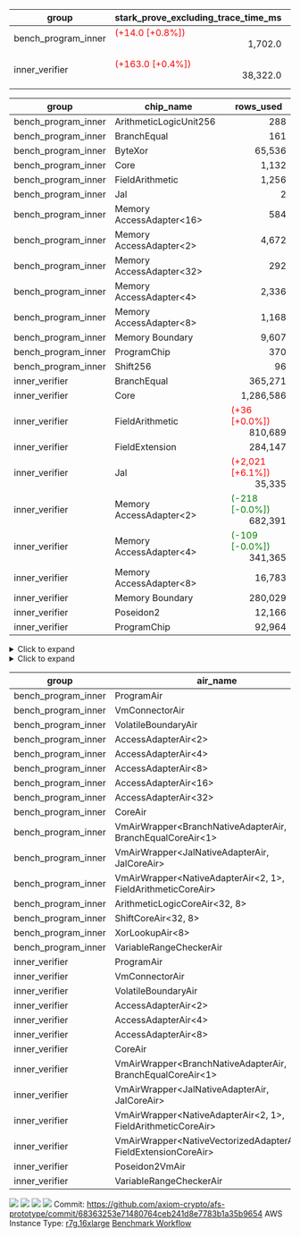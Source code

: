 | group | stark_prove_excluding_trace_time_ms | total_cells | total_cells_used | total_proof_time_ms | trace_gen_time_ms | verify_program_compile_ms |
| --- | --- | --- | --- | --- | --- | --- |
| bench_program_inner | <span style="color: red">(+14.0 [+0.8%])</span> <div style='text-align: right'>1,702.0</div>  | <div style='text-align: right'>4,001,116</div>  | <div style='text-align: right'>475,256</div>  | <span style="color: red">(+17.0 [+1.0%])</span> <div style='text-align: right'>1,736.0</div>  | <span style="color: red">(+3.0 [+9.7%])</span> <div style='text-align: right'>34.0</div>  |  |
| inner_verifier | <span style="color: red">(+163.0 [+0.4%])</span> <div style='text-align: right'>38,322.0</div>  | <div style='text-align: right'>317,849,624</div>  | <span style="color: red">(+17,475 [+0.0%])</span> <div style='text-align: right'>135,598,427</div>  | <span style="color: red">(+174.0 [+0.4%])</span> <div style='text-align: right'>44,060.0</div>  | <span style="color: red">(+11.0 [+0.2%])</span> <div style='text-align: right'>5,738.0</div>  | <span style="color: green">(-11.0 [-2.6%])</span> <div style='text-align: right'>416.0</div>  |

| group | chip_name | rows_used |
| --- | --- | --- |
| bench_program_inner | ArithmeticLogicUnit256 | <div style='text-align: right'>288</div>  |
| bench_program_inner | BranchEqual | <div style='text-align: right'>161</div>  |
| bench_program_inner | ByteXor | <div style='text-align: right'>65,536</div>  |
| bench_program_inner | Core | <div style='text-align: right'>1,132</div>  |
| bench_program_inner | FieldArithmetic | <div style='text-align: right'>1,256</div>  |
| bench_program_inner | Jal | <div style='text-align: right'>2</div>  |
| bench_program_inner | Memory AccessAdapter<16> | <div style='text-align: right'>584</div>  |
| bench_program_inner | Memory AccessAdapter<2> | <div style='text-align: right'>4,672</div>  |
| bench_program_inner | Memory AccessAdapter<32> | <div style='text-align: right'>292</div>  |
| bench_program_inner | Memory AccessAdapter<4> | <div style='text-align: right'>2,336</div>  |
| bench_program_inner | Memory AccessAdapter<8> | <div style='text-align: right'>1,168</div>  |
| bench_program_inner | Memory Boundary | <div style='text-align: right'>9,607</div>  |
| bench_program_inner | ProgramChip | <div style='text-align: right'>370</div>  |
| bench_program_inner | Shift256 | <div style='text-align: right'>96</div>  |
| inner_verifier | BranchEqual | <div style='text-align: right'>365,271</div>  |
| inner_verifier | Core | <div style='text-align: right'>1,286,586</div>  |
| inner_verifier | FieldArithmetic | <span style="color: red">(+36 [+0.0%])</span> <div style='text-align: right'>810,689</div>  |
| inner_verifier | FieldExtension | <div style='text-align: right'>284,147</div>  |
| inner_verifier | Jal | <span style="color: red">(+2,021 [+6.1%])</span> <div style='text-align: right'>35,335</div>  |
| inner_verifier | Memory AccessAdapter<2> | <span style="color: green">(-218 [-0.0%])</span> <div style='text-align: right'>682,391</div>  |
| inner_verifier | Memory AccessAdapter<4> | <span style="color: green">(-109 [-0.0%])</span> <div style='text-align: right'>341,365</div>  |
| inner_verifier | Memory AccessAdapter<8> | <div style='text-align: right'>16,783</div>  |
| inner_verifier | Memory Boundary | <div style='text-align: right'>280,029</div>  |
| inner_verifier | Poseidon2 | <div style='text-align: right'>12,166</div>  |
| inner_verifier | ProgramChip | <div style='text-align: right'>92,964</div>  |

<details>
<summary>Click to expand</summary>

| group | dsl_ir | opcode | frequency |
| --- | --- | --- | --- |
| bench_program_inner |  | JAL | <div style='text-align: right'>1</div>  |
| bench_program_inner |  | STOREW | <div style='text-align: right'>2</div>  |
| bench_program_inner | Add256 | ADD<32,8> | <div style='text-align: right'>64</div>  |
| bench_program_inner | AddVI | ADD | <div style='text-align: right'>448</div>  |
| bench_program_inner | Alloc | ADD | <div style='text-align: right'>388</div>  |
| bench_program_inner | Alloc | LOADW | <div style='text-align: right'>388</div>  |
| bench_program_inner | Alloc | MUL | <div style='text-align: right'>388</div>  |
| bench_program_inner | And256 | AND<32,8> | <div style='text-align: right'>32</div>  |
| bench_program_inner | EqualTo256 | EQ<32,8> | <div style='text-align: right'>32</div>  |
| bench_program_inner | For | ADD | <div style='text-align: right'>32</div>  |
| bench_program_inner | For | BNE | <div style='text-align: right'>33</div>  |
| bench_program_inner | For | JAL | <div style='text-align: right'>1</div>  |
| bench_program_inner | For | STOREW | <div style='text-align: right'>1</div>  |
| bench_program_inner | IfEqI | BNE | <div style='text-align: right'>128</div>  |
| bench_program_inner | ImmV | STOREW | <div style='text-align: right'>517</div>  |
| bench_program_inner | LessThanI256 | SLT<32,8> | <div style='text-align: right'>32</div>  |
| bench_program_inner | LessThanU256 | LT<32,8> | <div style='text-align: right'>32</div>  |
| bench_program_inner | LoadV | LOADW | <div style='text-align: right'>96</div>  |
| bench_program_inner | Or256 | OR<32,8> | <div style='text-align: right'>32</div>  |
| bench_program_inner | ShiftLeft256 | SLL<32,8> | <div style='text-align: right'>32</div>  |
| bench_program_inner | ShiftRightArith256 | SRA<32,8> | <div style='text-align: right'>32</div>  |
| bench_program_inner | ShiftRightLogic256 | SRL<32,8> | <div style='text-align: right'>32</div>  |
| bench_program_inner | StoreV | STOREW | <div style='text-align: right'>128</div>  |
| bench_program_inner | Sub256 | SUB<32,8> | <div style='text-align: right'>32</div>  |
| bench_program_inner | Xor256 | XOR<32,8> | <div style='text-align: right'>32</div>  |
| inner_verifier |  | JAL | <div style='text-align: right'>1</div>  |
| inner_verifier |  | STOREW | <div style='text-align: right'>2</div>  |
| inner_verifier | AddE | FE4ADD | <div style='text-align: right'>73,090</div>  |
| inner_verifier | AddEFFI | LOADW | <div style='text-align: right'>136</div>  |
| inner_verifier | AddEFFI | STOREW | <div style='text-align: right'>408</div>  |
| inner_verifier | AddEFI | ADD | <div style='text-align: right'>212</div>  |
| inner_verifier | AddEI | ADD | <div style='text-align: right'>26,960</div>  |
| inner_verifier | AddFI | ADD | <span style="color: red">(+36 [+0.2%])</span> <div style='text-align: right'>21,542</div>  |
| inner_verifier | AddV | ADD | <div style='text-align: right'>6,589</div>  |
| inner_verifier | AddVI | ADD | <div style='text-align: right'>152,986</div>  |
| inner_verifier | Alloc | ADD | <div style='text-align: right'>25,330</div>  |
| inner_verifier | Alloc | LOADW | <div style='text-align: right'>25,330</div>  |
| inner_verifier | Alloc | MUL | <div style='text-align: right'>15,360</div>  |
| inner_verifier | AssertEqE | BNE | <div style='text-align: right'>148</div>  |
| inner_verifier | AssertEqEI | BNE | <div style='text-align: right'>4</div>  |
| inner_verifier | AssertEqF | BNE | <div style='text-align: right'>4,054</div>  |
| inner_verifier | AssertEqV | BNE | <div style='text-align: right'>1,226</div>  |
| inner_verifier | AssertEqVI | BNE | <div style='text-align: right'>193</div>  |
| inner_verifier | CycleTrackerEnd | CT_END | <div style='text-align: right'>40,201</div>  |
| inner_verifier | CycleTrackerStart | CT_START | <div style='text-align: right'>40,201</div>  |
| inner_verifier | DivE | BBE4DIV | <div style='text-align: right'>63,221</div>  |
| inner_verifier | DivEIN | BBE4DIV | <div style='text-align: right'>42</div>  |
| inner_verifier | DivEIN | STOREW | <div style='text-align: right'>168</div>  |
| inner_verifier | DivFIN | DIV | <div style='text-align: right'>100</div>  |
| inner_verifier | For | ADD | <div style='text-align: right'>255,775</div>  |
| inner_verifier | For | BNE | <div style='text-align: right'>276,838</div>  |
| inner_verifier | For | JAL | <div style='text-align: right'>21,063</div>  |
| inner_verifier | For | LOADW | <div style='text-align: right'>1,155</div>  |
| inner_verifier | For | STOREW | <div style='text-align: right'>19,908</div>  |
| inner_verifier | HintBitsF | HINT_BITS | <div style='text-align: right'>22</div>  |
| inner_verifier | HintInputVec | HINT_INPUT | <div style='text-align: right'>9,970</div>  |
| inner_verifier | IfEq | BNE | <div style='text-align: right'>9,707</div>  |
| inner_verifier | IfEqI | BNE | <div style='text-align: right'>64,930</div>  |
| inner_verifier | IfEqI | JAL | <span style="color: red">(+2,021 [+16.5%])</span> <div style='text-align: right'>14,250</div>  |
| inner_verifier | IfNe | BEQ | <div style='text-align: right'>6,956</div>  |
| inner_verifier | IfNe | JAL | <div style='text-align: right'>21</div>  |
| inner_verifier | IfNeI | BEQ | <div style='text-align: right'>1,215</div>  |
| inner_verifier | ImmE | STOREW | <div style='text-align: right'>7,328</div>  |
| inner_verifier | ImmF | STOREW | <div style='text-align: right'>18,229</div>  |
| inner_verifier | ImmV | STOREW | <div style='text-align: right'>14,526</div>  |
| inner_verifier | LoadE | LOADW | <div style='text-align: right'>16,392</div>  |
| inner_verifier | LoadE | LOADW2 | <div style='text-align: right'>277,936</div>  |
| inner_verifier | LoadF | LOADW | <div style='text-align: right'>11,473</div>  |
| inner_verifier | LoadF | LOADW2 | <div style='text-align: right'>103,299</div>  |
| inner_verifier | LoadV | LOADW | <div style='text-align: right'>12,154</div>  |
| inner_verifier | LoadV | LOADW2 | <div style='text-align: right'>85,328</div>  |
| inner_verifier | MulE | BBE4MUL | <div style='text-align: right'>142,003</div>  |
| inner_verifier | MulEF | MUL | <div style='text-align: right'>1,764</div>  |
| inner_verifier | MulEFI | MUL | <div style='text-align: right'>528</div>  |
| inner_verifier | MulEI | BBE4MUL | <div style='text-align: right'>1,790</div>  |
| inner_verifier | MulEI | STOREW | <div style='text-align: right'>7,160</div>  |
| inner_verifier | MulF | MUL | <div style='text-align: right'>40,021</div>  |
| inner_verifier | MulFI | MUL | <div style='text-align: right'>16</div>  |
| inner_verifier | MulV | MUL | <div style='text-align: right'>682</div>  |
| inner_verifier | MulVI | MUL | <div style='text-align: right'>8,686</div>  |
| inner_verifier | NegE | MUL | <div style='text-align: right'>156</div>  |
| inner_verifier | Poseidon2CompressBabyBear | COMP_POS2 | <div style='text-align: right'>7,476</div>  |
| inner_verifier | Poseidon2PermuteBabyBear | PERM_POS2 | <div style='text-align: right'>4,690</div>  |
| inner_verifier | StoreE | STOREW | <div style='text-align: right'>11,292</div>  |
| inner_verifier | StoreE | STOREW2 | <div style='text-align: right'>13,844</div>  |
| inner_verifier | StoreF | STOREW | <div style='text-align: right'>15,404</div>  |
| inner_verifier | StoreF | STOREW2 | <div style='text-align: right'>36,302</div>  |
| inner_verifier | StoreHintWord | ADD | <div style='text-align: right'>102,299</div>  |
| inner_verifier | StoreHintWord | SHINTW | <div style='text-align: right'>112,951</div>  |
| inner_verifier | StoreV | STOREW | <div style='text-align: right'>1,454</div>  |
| inner_verifier | StoreV | STOREW2 | <div style='text-align: right'>26,919</div>  |
| inner_verifier | SubE | FE4SUB | <div style='text-align: right'>4,001</div>  |
| inner_verifier | SubEF | LOADW | <div style='text-align: right'>377,094</div>  |
| inner_verifier | SubEF | SUB | <div style='text-align: right'>125,698</div>  |
| inner_verifier | SubEFI | ADD | <div style='text-align: right'>568</div>  |
| inner_verifier | SubEI | ADD | <div style='text-align: right'>336</div>  |
| inner_verifier | SubV | SUB | <div style='text-align: right'>23,452</div>  |
| inner_verifier | SubVI | SUB | <div style='text-align: right'>1,272</div>  |
| inner_verifier | SubVIN | SUB | <div style='text-align: right'>357</div>  |

</details>

<details>
<summary>Click to expand</summary>

| group | air_name | dsl_ir | opcode | cells_used |
| --- | --- | --- | --- | --- |
| bench_program_inner | <JalNativeAdapterAir,JalCoreAir> |  | JAL | <div style='text-align: right'>10</div>  |
| bench_program_inner | Boundary |  | JAL | <div style='text-align: right'>11</div>  |
| bench_program_inner | Boundary |  | STOREW | <div style='text-align: right'>22</div>  |
| bench_program_inner | CoreAir |  | STOREW | <div style='text-align: right'>110</div>  |
| bench_program_inner | AccessAdapter<16> | Add256 | ADD<32,8> | <div style='text-align: right'>3,300</div>  |
| bench_program_inner | AccessAdapter<2> | Add256 | ADD<32,8> | <div style='text-align: right'>11,616</div>  |
| bench_program_inner | AccessAdapter<32> | Add256 | ADD<32,8> | <div style='text-align: right'>2,706</div>  |
| bench_program_inner | AccessAdapter<4> | Add256 | ADD<32,8> | <div style='text-align: right'>6,864</div>  |
| bench_program_inner | AccessAdapter<8> | Add256 | ADD<32,8> | <div style='text-align: right'>4,488</div>  |
| bench_program_inner | ArithmeticLogicCoreAir<32, 8> | Add256 | ADD<32,8> | <div style='text-align: right'>11,008</div>  |
| bench_program_inner | Boundary | Add256 | ADD<32,8> | <div style='text-align: right'>22,528</div>  |
| bench_program_inner | <NativeAdapterAir<2, 1>,FieldArithmeticCoreAir> | AddVI | ADD | <div style='text-align: right'>13,440</div>  |
| bench_program_inner | Boundary | AddVI | ADD | <div style='text-align: right'>22</div>  |
| bench_program_inner | <NativeAdapterAir<2, 1>,FieldArithmeticCoreAir> | Alloc | ADD | <div style='text-align: right'>11,640</div>  |
| bench_program_inner | Boundary | Alloc | LOADW | <div style='text-align: right'>165</div>  |
| bench_program_inner | CoreAir | Alloc | LOADW | <div style='text-align: right'>21,340</div>  |
| bench_program_inner | <NativeAdapterAir<2, 1>,FieldArithmeticCoreAir> | Alloc | MUL | <div style='text-align: right'>11,640</div>  |
| bench_program_inner | AccessAdapter<16> | And256 | AND<32,8> | <div style='text-align: right'>1,600</div>  |
| bench_program_inner | AccessAdapter<2> | And256 | AND<32,8> | <div style='text-align: right'>5,632</div>  |
| bench_program_inner | AccessAdapter<32> | And256 | AND<32,8> | <div style='text-align: right'>1,312</div>  |
| bench_program_inner | AccessAdapter<4> | And256 | AND<32,8> | <div style='text-align: right'>3,328</div>  |
| bench_program_inner | AccessAdapter<8> | And256 | AND<32,8> | <div style='text-align: right'>2,176</div>  |
| bench_program_inner | ArithmeticLogicCoreAir<32, 8> | And256 | AND<32,8> | <div style='text-align: right'>5,504</div>  |
| bench_program_inner | Boundary | And256 | AND<32,8> | <div style='text-align: right'>11,264</div>  |
| bench_program_inner | ArithmeticLogicCoreAir<32, 8> | EqualTo256 | EQ<32,8> | <div style='text-align: right'>5,504</div>  |
| bench_program_inner | Boundary | EqualTo256 | EQ<32,8> | <div style='text-align: right'>352</div>  |
| bench_program_inner | <NativeAdapterAir<2, 1>,FieldArithmeticCoreAir> | For | ADD | <div style='text-align: right'>960</div>  |
| bench_program_inner | <BranchNativeAdapterAir,BranchEqualCoreAir<1>> | For | BNE | <div style='text-align: right'>759</div>  |
| bench_program_inner | <JalNativeAdapterAir,JalCoreAir> | For | JAL | <div style='text-align: right'>10</div>  |
| bench_program_inner | Boundary | For | STOREW | <div style='text-align: right'>11</div>  |
| bench_program_inner | CoreAir | For | STOREW | <div style='text-align: right'>55</div>  |
| bench_program_inner | <BranchNativeAdapterAir,BranchEqualCoreAir<1>> | IfEqI | BNE | <div style='text-align: right'>2,944</div>  |
| bench_program_inner | Boundary | ImmV | STOREW | <div style='text-align: right'>1,573</div>  |
| bench_program_inner | CoreAir | ImmV | STOREW | <div style='text-align: right'>28,435</div>  |
| bench_program_inner | ArithmeticLogicCoreAir<32, 8> | LessThanI256 | SLT<32,8> | <div style='text-align: right'>5,504</div>  |
| bench_program_inner | Boundary | LessThanI256 | SLT<32,8> | <div style='text-align: right'>352</div>  |
| bench_program_inner | ArithmeticLogicCoreAir<32, 8> | LessThanU256 | LT<32,8> | <div style='text-align: right'>5,504</div>  |
| bench_program_inner | Boundary | LessThanU256 | LT<32,8> | <div style='text-align: right'>352</div>  |
| bench_program_inner | Boundary | LoadV | LOADW | <div style='text-align: right'>33</div>  |
| bench_program_inner | CoreAir | LoadV | LOADW | <div style='text-align: right'>5,280</div>  |
| bench_program_inner | AccessAdapter<16> | Or256 | OR<32,8> | <div style='text-align: right'>1,600</div>  |
| bench_program_inner | AccessAdapter<2> | Or256 | OR<32,8> | <div style='text-align: right'>5,632</div>  |
| bench_program_inner | AccessAdapter<32> | Or256 | OR<32,8> | <div style='text-align: right'>1,312</div>  |
| bench_program_inner | AccessAdapter<4> | Or256 | OR<32,8> | <div style='text-align: right'>3,328</div>  |
| bench_program_inner | AccessAdapter<8> | Or256 | OR<32,8> | <div style='text-align: right'>2,176</div>  |
| bench_program_inner | ArithmeticLogicCoreAir<32, 8> | Or256 | OR<32,8> | <div style='text-align: right'>5,504</div>  |
| bench_program_inner | Boundary | Or256 | OR<32,8> | <div style='text-align: right'>11,264</div>  |
| bench_program_inner | AccessAdapter<16> | ShiftLeft256 | SLL<32,8> | <div style='text-align: right'>1,600</div>  |
| bench_program_inner | AccessAdapter<2> | ShiftLeft256 | SLL<32,8> | <div style='text-align: right'>5,632</div>  |
| bench_program_inner | AccessAdapter<32> | ShiftLeft256 | SLL<32,8> | <div style='text-align: right'>1,312</div>  |
| bench_program_inner | AccessAdapter<4> | ShiftLeft256 | SLL<32,8> | <div style='text-align: right'>3,328</div>  |
| bench_program_inner | AccessAdapter<8> | ShiftLeft256 | SLL<32,8> | <div style='text-align: right'>2,176</div>  |
| bench_program_inner | Boundary | ShiftLeft256 | SLL<32,8> | <div style='text-align: right'>11,264</div>  |
| bench_program_inner | ShiftCoreAir<32, 8> | ShiftLeft256 | SLL<32,8> | <div style='text-align: right'>7,552</div>  |
| bench_program_inner | AccessAdapter<16> | ShiftRightArith256 | SRA<32,8> | <div style='text-align: right'>1,600</div>  |
| bench_program_inner | AccessAdapter<2> | ShiftRightArith256 | SRA<32,8> | <div style='text-align: right'>5,632</div>  |
| bench_program_inner | AccessAdapter<32> | ShiftRightArith256 | SRA<32,8> | <div style='text-align: right'>1,312</div>  |
| bench_program_inner | AccessAdapter<4> | ShiftRightArith256 | SRA<32,8> | <div style='text-align: right'>3,328</div>  |
| bench_program_inner | AccessAdapter<8> | ShiftRightArith256 | SRA<32,8> | <div style='text-align: right'>2,176</div>  |
| bench_program_inner | Boundary | ShiftRightArith256 | SRA<32,8> | <div style='text-align: right'>11,264</div>  |
| bench_program_inner | ShiftCoreAir<32, 8> | ShiftRightArith256 | SRA<32,8> | <div style='text-align: right'>7,552</div>  |
| bench_program_inner | AccessAdapter<16> | ShiftRightLogic256 | SRL<32,8> | <div style='text-align: right'>1,650</div>  |
| bench_program_inner | AccessAdapter<2> | ShiftRightLogic256 | SRL<32,8> | <div style='text-align: right'>5,808</div>  |
| bench_program_inner | AccessAdapter<32> | ShiftRightLogic256 | SRL<32,8> | <div style='text-align: right'>1,353</div>  |
| bench_program_inner | AccessAdapter<4> | ShiftRightLogic256 | SRL<32,8> | <div style='text-align: right'>3,432</div>  |
| bench_program_inner | AccessAdapter<8> | ShiftRightLogic256 | SRL<32,8> | <div style='text-align: right'>2,244</div>  |
| bench_program_inner | Boundary | ShiftRightLogic256 | SRL<32,8> | <div style='text-align: right'>11,264</div>  |
| bench_program_inner | ShiftCoreAir<32, 8> | ShiftRightLogic256 | SRL<32,8> | <div style='text-align: right'>7,552</div>  |
| bench_program_inner | Boundary | StoreV | STOREW | <div style='text-align: right'>1,408</div>  |
| bench_program_inner | CoreAir | StoreV | STOREW | <div style='text-align: right'>7,040</div>  |
| bench_program_inner | AccessAdapter<16> | Sub256 | SUB<32,8> | <div style='text-align: right'>1,650</div>  |
| bench_program_inner | AccessAdapter<2> | Sub256 | SUB<32,8> | <div style='text-align: right'>5,808</div>  |
| bench_program_inner | AccessAdapter<32> | Sub256 | SUB<32,8> | <div style='text-align: right'>1,353</div>  |
| bench_program_inner | AccessAdapter<4> | Sub256 | SUB<32,8> | <div style='text-align: right'>3,432</div>  |
| bench_program_inner | AccessAdapter<8> | Sub256 | SUB<32,8> | <div style='text-align: right'>2,244</div>  |
| bench_program_inner | ArithmeticLogicCoreAir<32, 8> | Sub256 | SUB<32,8> | <div style='text-align: right'>5,504</div>  |
| bench_program_inner | Boundary | Sub256 | SUB<32,8> | <div style='text-align: right'>11,264</div>  |
| bench_program_inner | AccessAdapter<16> | Xor256 | XOR<32,8> | <div style='text-align: right'>1,600</div>  |
| bench_program_inner | AccessAdapter<2> | Xor256 | XOR<32,8> | <div style='text-align: right'>5,632</div>  |
| bench_program_inner | AccessAdapter<32> | Xor256 | XOR<32,8> | <div style='text-align: right'>1,312</div>  |
| bench_program_inner | AccessAdapter<4> | Xor256 | XOR<32,8> | <div style='text-align: right'>3,328</div>  |
| bench_program_inner | AccessAdapter<8> | Xor256 | XOR<32,8> | <div style='text-align: right'>2,176</div>  |
| bench_program_inner | ArithmeticLogicCoreAir<32, 8> | Xor256 | XOR<32,8> | <div style='text-align: right'>5,504</div>  |
| bench_program_inner | Boundary | Xor256 | XOR<32,8> | <div style='text-align: right'>11,264</div>  |
| inner_verifier | <JalNativeAdapterAir,JalCoreAir> |  | JAL | <div style='text-align: right'>10</div>  |
| inner_verifier | Boundary |  | JAL | <div style='text-align: right'>11</div>  |
| inner_verifier | Boundary |  | STOREW | <div style='text-align: right'>22</div>  |
| inner_verifier | CoreAir |  | STOREW | <div style='text-align: right'>110</div>  |
| inner_verifier | <NativeVectorizedAdapterAir<4>,FieldExtensionCoreAir> | AddE | FE4ADD | <div style='text-align: right'>2,923,600</div>  |
| inner_verifier | AccessAdapter<2> | AddE | FE4ADD | <span style="color: green">(-1,870 [-0.9%])</span> <div style='text-align: right'>216,370</div>  |
| inner_verifier | AccessAdapter<4> | AddE | FE4ADD | <span style="color: green">(-1,105 [-0.9%])</span> <div style='text-align: right'>127,855</div>  |
| inner_verifier | Boundary | AddE | FE4ADD | <span style="color: green">(-3,652 [-1.5%])</span> <div style='text-align: right'>235,488</div>  |
| inner_verifier | AccessAdapter<2> | AddEFFI | LOADW | <span style="color: green">(-44 [-4.5%])</span> <div style='text-align: right'>924</div>  |
| inner_verifier | AccessAdapter<4> | AddEFFI | LOADW | <span style="color: green">(-52 [-4.5%])</span> <div style='text-align: right'>1,092</div>  |
| inner_verifier | Boundary | AddEFFI | LOADW | <span style="color: red">(+66 [+25.0%])</span> <div style='text-align: right'>330</div>  |
| inner_verifier | CoreAir | AddEFFI | LOADW | <div style='text-align: right'>7,480</div>  |
| inner_verifier | AccessAdapter<2> | AddEFFI | STOREW | <span style="color: green">(-44 [-4.5%])</span> <div style='text-align: right'>924</div>  |
| inner_verifier | Boundary | AddEFFI | STOREW | <span style="color: red">(+198 [+25.0%])</span> <div style='text-align: right'>990</div>  |
| inner_verifier | CoreAir | AddEFFI | STOREW | <div style='text-align: right'>22,440</div>  |
| inner_verifier | <NativeAdapterAir<2, 1>,FieldArithmeticCoreAir> | AddEFI | ADD | <div style='text-align: right'>6,360</div>  |
| inner_verifier | AccessAdapter<2> | AddEFI | ADD | <span style="color: green">(-22 [-2.7%])</span> <div style='text-align: right'>792</div>  |
| inner_verifier | AccessAdapter<4> | AddEFI | ADD | <span style="color: green">(-13 [-2.7%])</span> <div style='text-align: right'>468</div>  |
| inner_verifier | Boundary | AddEFI | ADD | <span style="color: red">(+44 [+3.2%])</span> <div style='text-align: right'>1,408</div>  |
| inner_verifier | <NativeAdapterAir<2, 1>,FieldArithmeticCoreAir> | AddEI | ADD | <div style='text-align: right'>808,800</div>  |
| inner_verifier | AccessAdapter<2> | AddEI | ADD | <span style="color: red">(+132 [+0.1%])</span> <div style='text-align: right'>159,324</div>  |
| inner_verifier | AccessAdapter<4> | AddEI | ADD | <span style="color: red">(+78 [+0.1%])</span> <div style='text-align: right'>94,146</div>  |
| inner_verifier | Boundary | AddEI | ADD | <span style="color: red">(+1,980 [+1.0%])</span> <div style='text-align: right'>204,996</div>  |
| inner_verifier | <NativeAdapterAir<2, 1>,FieldArithmeticCoreAir> | AddFI | ADD | <span style="color: red">(+1,080 [+0.2%])</span> <div style='text-align: right'>646,260</div>  |
| inner_verifier | Boundary | AddFI | ADD | <div style='text-align: right'>253</div>  |
| inner_verifier | <NativeAdapterAir<2, 1>,FieldArithmeticCoreAir> | AddV | ADD | <div style='text-align: right'>197,670</div>  |
| inner_verifier | Boundary | AddV | ADD | <div style='text-align: right'>22</div>  |
| inner_verifier | <NativeAdapterAir<2, 1>,FieldArithmeticCoreAir> | AddVI | ADD | <div style='text-align: right'>4,589,580</div>  |
| inner_verifier | Boundary | AddVI | ADD | <span style="color: red">(+33 [+0.4%])</span> <div style='text-align: right'>8,690</div>  |
| inner_verifier | <NativeAdapterAir<2, 1>,FieldArithmeticCoreAir> | Alloc | ADD | <div style='text-align: right'>759,900</div>  |
| inner_verifier | Boundary | Alloc | LOADW | <span style="color: green">(-11 [-1.1%])</span> <div style='text-align: right'>946</div>  |
| inner_verifier | CoreAir | Alloc | LOADW | <div style='text-align: right'>1,393,150</div>  |
| inner_verifier | <NativeAdapterAir<2, 1>,FieldArithmeticCoreAir> | Alloc | MUL | <div style='text-align: right'>460,800</div>  |
| inner_verifier | AccessAdapter<2> | Alloc | MUL | <div style='text-align: right'>22</div>  |
| inner_verifier | AccessAdapter<4> | Alloc | MUL | <div style='text-align: right'>26</div>  |
| inner_verifier | <BranchNativeAdapterAir,BranchEqualCoreAir<1>> | AssertEqE | BNE | <div style='text-align: right'>3,404</div>  |
| inner_verifier | AccessAdapter<2> | AssertEqE | BNE | <div style='text-align: right'>814</div>  |
| inner_verifier | AccessAdapter<4> | AssertEqE | BNE | <div style='text-align: right'>481</div>  |
| inner_verifier | <BranchNativeAdapterAir,BranchEqualCoreAir<1>> | AssertEqEI | BNE | <div style='text-align: right'>92</div>  |
| inner_verifier | AccessAdapter<2> | AssertEqEI | BNE | <div style='text-align: right'>22</div>  |
| inner_verifier | AccessAdapter<4> | AssertEqEI | BNE | <div style='text-align: right'>13</div>  |
| inner_verifier | <BranchNativeAdapterAir,BranchEqualCoreAir<1>> | AssertEqF | BNE | <div style='text-align: right'>93,242</div>  |
| inner_verifier | <BranchNativeAdapterAir,BranchEqualCoreAir<1>> | AssertEqV | BNE | <div style='text-align: right'>28,198</div>  |
| inner_verifier | <BranchNativeAdapterAir,BranchEqualCoreAir<1>> | AssertEqVI | BNE | <div style='text-align: right'>4,439</div>  |
| inner_verifier | CoreAir | CycleTrackerEnd | CT_END | <div style='text-align: right'>2,211,055</div>  |
| inner_verifier | CoreAir | CycleTrackerStart | CT_START | <div style='text-align: right'>2,211,055</div>  |
| inner_verifier | <NativeVectorizedAdapterAir<4>,FieldExtensionCoreAir> | DivE | BBE4DIV | <div style='text-align: right'>2,528,840</div>  |
| inner_verifier | AccessAdapter<2> | DivE | BBE4DIV | <div style='text-align: right'>2,765,686</div>  |
| inner_verifier | AccessAdapter<4> | DivE | BBE4DIV | <div style='text-align: right'>1,634,269</div>  |
| inner_verifier | <NativeVectorizedAdapterAir<4>,FieldExtensionCoreAir> | DivEIN | BBE4DIV | <div style='text-align: right'>1,680</div>  |
| inner_verifier | AccessAdapter<2> | DivEIN | BBE4DIV | <span style="color: red">(+110 [+6.2%])</span> <div style='text-align: right'>1,870</div>  |
| inner_verifier | AccessAdapter<4> | DivEIN | BBE4DIV | <span style="color: red">(+65 [+6.2%])</span> <div style='text-align: right'>1,105</div>  |
| inner_verifier | Boundary | DivEIN | BBE4DIV | <span style="color: red">(+308 [+87.5%])</span> <div style='text-align: right'>660</div>  |
| inner_verifier | AccessAdapter<2> | DivEIN | STOREW | <div style='text-align: right'>605</div>  |
| inner_verifier | AccessAdapter<4> | DivEIN | STOREW | <div style='text-align: right'>169</div>  |
| inner_verifier | CoreAir | DivEIN | STOREW | <div style='text-align: right'>9,240</div>  |
| inner_verifier | <NativeAdapterAir<2, 1>,FieldArithmeticCoreAir> | DivFIN | DIV | <div style='text-align: right'>3,000</div>  |
| inner_verifier | <NativeAdapterAir<2, 1>,FieldArithmeticCoreAir> | For | ADD | <div style='text-align: right'>7,673,250</div>  |
| inner_verifier | <BranchNativeAdapterAir,BranchEqualCoreAir<1>> | For | BNE | <div style='text-align: right'>6,367,274</div>  |
| inner_verifier | <JalNativeAdapterAir,JalCoreAir> | For | JAL | <div style='text-align: right'>210,630</div>  |
| inner_verifier | AccessAdapter<2> | For | JAL | <div style='text-align: right'>517</div>  |
| inner_verifier | AccessAdapter<4> | For | JAL | <div style='text-align: right'>611</div>  |
| inner_verifier | Boundary | For | LOADW | <div style='text-align: right'>231</div>  |
| inner_verifier | CoreAir | For | LOADW | <div style='text-align: right'>63,525</div>  |
| inner_verifier | Boundary | For | STOREW | <span style="color: green">(-22 [-3.6%])</span> <div style='text-align: right'>583</div>  |
| inner_verifier | CoreAir | For | STOREW | <div style='text-align: right'>1,094,940</div>  |
| inner_verifier | CoreAir | HintBitsF | HINT_BITS | <div style='text-align: right'>1,210</div>  |
| inner_verifier | CoreAir | HintInputVec | HINT_INPUT | <div style='text-align: right'>548,350</div>  |
| inner_verifier | <BranchNativeAdapterAir,BranchEqualCoreAir<1>> | IfEq | BNE | <div style='text-align: right'>223,261</div>  |
| inner_verifier | <BranchNativeAdapterAir,BranchEqualCoreAir<1>> | IfEqI | BNE | <div style='text-align: right'>1,493,390</div>  |
| inner_verifier | <JalNativeAdapterAir,JalCoreAir> | IfEqI | JAL | <span style="color: red">(+20,210 [+16.5%])</span> <div style='text-align: right'>142,500</div>  |
| inner_verifier | <BranchNativeAdapterAir,BranchEqualCoreAir<1>> | IfNe | BEQ | <div style='text-align: right'>159,988</div>  |
| inner_verifier | <JalNativeAdapterAir,JalCoreAir> | IfNe | JAL | <div style='text-align: right'>210</div>  |
| inner_verifier | <BranchNativeAdapterAir,BranchEqualCoreAir<1>> | IfNeI | BEQ | <div style='text-align: right'>27,945</div>  |
| inner_verifier | AccessAdapter<2> | ImmE | STOREW | <span style="color: red">(+22 [+0.6%])</span> <div style='text-align: right'>3,982</div>  |
| inner_verifier | AccessAdapter<4> | ImmE | STOREW | <span style="color: red">(+13 [+0.6%])</span> <div style='text-align: right'>2,353</div>  |
| inner_verifier | Boundary | ImmE | STOREW | <span style="color: red">(+264 [+0.4%])</span> <div style='text-align: right'>67,496</div>  |
| inner_verifier | CoreAir | ImmE | STOREW | <div style='text-align: right'>403,040</div>  |
| inner_verifier | Boundary | ImmF | STOREW | <div style='text-align: right'>1,353</div>  |
| inner_verifier | CoreAir | ImmF | STOREW | <div style='text-align: right'>1,002,595</div>  |
| inner_verifier | Boundary | ImmV | STOREW | <span style="color: green">(-22 [-0.3%])</span> <div style='text-align: right'>8,701</div>  |
| inner_verifier | CoreAir | ImmV | STOREW | <div style='text-align: right'>798,930</div>  |
| inner_verifier | AccessAdapter<2> | LoadE | LOADW | <span style="color: green">(-506 [-0.8%])</span> <div style='text-align: right'>65,824</div>  |
| inner_verifier | AccessAdapter<4> | LoadE | LOADW | <span style="color: green">(-299 [-0.8%])</span> <div style='text-align: right'>38,896</div>  |
| inner_verifier | Boundary | LoadE | LOADW | <span style="color: red">(+1,056 [+34.8%])</span> <div style='text-align: right'>4,092</div>  |
| inner_verifier | CoreAir | LoadE | LOADW | <div style='text-align: right'>901,560</div>  |
| inner_verifier | AccessAdapter<2> | LoadE | LOADW2 | <div style='text-align: right'>24,090</div>  |
| inner_verifier | AccessAdapter<4> | LoadE | LOADW2 | <div style='text-align: right'>14,235</div>  |
| inner_verifier | Boundary | LoadE | LOADW2 | <div style='text-align: right'>44</div>  |
| inner_verifier | CoreAir | LoadE | LOADW2 | <div style='text-align: right'>15,286,480</div>  |
| inner_verifier | AccessAdapter<2> | LoadF | LOADW | <div style='text-align: right'>22,176</div>  |
| inner_verifier | AccessAdapter<4> | LoadF | LOADW | <div style='text-align: right'>13,104</div>  |
| inner_verifier | AccessAdapter<8> | LoadF | LOADW | <div style='text-align: right'>8,568</div>  |
| inner_verifier | Boundary | LoadF | LOADW | <div style='text-align: right'>286</div>  |
| inner_verifier | CoreAir | LoadF | LOADW | <div style='text-align: right'>631,015</div>  |
| inner_verifier | AccessAdapter<2> | LoadF | LOADW2 | <div style='text-align: right'>605</div>  |
| inner_verifier | AccessAdapter<4> | LoadF | LOADW2 | <div style='text-align: right'>364</div>  |
| inner_verifier | AccessAdapter<8> | LoadF | LOADW2 | <div style='text-align: right'>391</div>  |
| inner_verifier | Boundary | LoadF | LOADW2 | <div style='text-align: right'>308</div>  |
| inner_verifier | CoreAir | LoadF | LOADW2 | <div style='text-align: right'>5,681,445</div>  |
| inner_verifier | Boundary | LoadV | LOADW | <span style="color: red">(+22 [+0.3%])</span> <div style='text-align: right'>7,975</div>  |
| inner_verifier | CoreAir | LoadV | LOADW | <div style='text-align: right'>668,470</div>  |
| inner_verifier | Boundary | LoadV | LOADW2 | <div style='text-align: right'>935</div>  |
| inner_verifier | CoreAir | LoadV | LOADW2 | <div style='text-align: right'>4,693,040</div>  |
| inner_verifier | <NativeVectorizedAdapterAir<4>,FieldExtensionCoreAir> | MulE | BBE4MUL | <div style='text-align: right'>5,680,120</div>  |
| inner_verifier | AccessAdapter<2> | MulE | BBE4MUL | <span style="color: green">(-242 [-0.1%])</span> <div style='text-align: right'>426,052</div>  |
| inner_verifier | AccessAdapter<4> | MulE | BBE4MUL | <span style="color: green">(-143 [-0.1%])</span> <div style='text-align: right'>251,758</div>  |
| inner_verifier | Boundary | MulE | BBE4MUL | <span style="color: red">(+88 [+0.0%])</span> <div style='text-align: right'>475,244</div>  |
| inner_verifier | <NativeAdapterAir<2, 1>,FieldArithmeticCoreAir> | MulEF | MUL | <div style='text-align: right'>52,920</div>  |
| inner_verifier | AccessAdapter<2> | MulEF | MUL | <span style="color: green">(-176 [-2.1%])</span> <div style='text-align: right'>8,382</div>  |
| inner_verifier | AccessAdapter<4> | MulEF | MUL | <span style="color: green">(-104 [-2.1%])</span> <div style='text-align: right'>4,953</div>  |
| inner_verifier | Boundary | MulEF | MUL | <span style="color: red">(+528 [+75.0%])</span> <div style='text-align: right'>1,232</div>  |
| inner_verifier | <NativeAdapterAir<2, 1>,FieldArithmeticCoreAir> | MulEFI | MUL | <div style='text-align: right'>15,840</div>  |
| inner_verifier | AccessAdapter<2> | MulEFI | MUL | <span style="color: red">(+264 [+12.5%])</span> <div style='text-align: right'>2,376</div>  |
| inner_verifier | AccessAdapter<4> | MulEFI | MUL | <span style="color: red">(+156 [+12.5%])</span> <div style='text-align: right'>1,404</div>  |
| inner_verifier | Boundary | MulEFI | MUL | <span style="color: green">(-528 [-12.5%])</span> <div style='text-align: right'>3,696</div>  |
| inner_verifier | <NativeVectorizedAdapterAir<4>,FieldExtensionCoreAir> | MulEI | BBE4MUL | <div style='text-align: right'>71,600</div>  |
| inner_verifier | AccessAdapter<2> | MulEI | BBE4MUL | <span style="color: green">(-286 [-0.3%])</span> <div style='text-align: right'>88,902</div>  |
| inner_verifier | AccessAdapter<4> | MulEI | BBE4MUL | <span style="color: green">(-169 [-0.3%])</span> <div style='text-align: right'>52,533</div>  |
| inner_verifier | Boundary | MulEI | BBE4MUL | <span style="color: green">(-616 [-4.1%])</span> <div style='text-align: right'>14,344</div>  |
| inner_verifier | AccessAdapter<2> | MulEI | STOREW | <div style='text-align: right'>39,138</div>  |
| inner_verifier | AccessAdapter<4> | MulEI | STOREW | <div style='text-align: right'>22,997</div>  |
| inner_verifier | Boundary | MulEI | STOREW | <div style='text-align: right'>33</div>  |
| inner_verifier | CoreAir | MulEI | STOREW | <div style='text-align: right'>393,800</div>  |
| inner_verifier | <NativeAdapterAir<2, 1>,FieldArithmeticCoreAir> | MulF | MUL | <div style='text-align: right'>1,200,630</div>  |
| inner_verifier | Boundary | MulF | MUL | <div style='text-align: right'>11</div>  |
| inner_verifier | <NativeAdapterAir<2, 1>,FieldArithmeticCoreAir> | MulFI | MUL | <div style='text-align: right'>480</div>  |
| inner_verifier | Boundary | MulFI | MUL | <div style='text-align: right'>11</div>  |
| inner_verifier | <NativeAdapterAir<2, 1>,FieldArithmeticCoreAir> | MulV | MUL | <div style='text-align: right'>20,460</div>  |
| inner_verifier | Boundary | MulV | MUL | <div style='text-align: right'>7,469</div>  |
| inner_verifier | <NativeAdapterAir<2, 1>,FieldArithmeticCoreAir> | MulVI | MUL | <div style='text-align: right'>260,580</div>  |
| inner_verifier | Boundary | MulVI | MUL | <div style='text-align: right'>77</div>  |
| inner_verifier | <NativeAdapterAir<2, 1>,FieldArithmeticCoreAir> | NegE | MUL | <div style='text-align: right'>4,680</div>  |
| inner_verifier | AccessAdapter<2> | NegE | MUL | <span style="color: red">(+22 [+2.2%])</span> <div style='text-align: right'>1,034</div>  |
| inner_verifier | AccessAdapter<4> | NegE | MUL | <span style="color: red">(+13 [+2.2%])</span> <div style='text-align: right'>611</div>  |
| inner_verifier | Boundary | NegE | MUL | <span style="color: red">(+44 [+4.8%])</span> <div style='text-align: right'>968</div>  |
| inner_verifier | AccessAdapter<2> | Poseidon2CompressBabyBear | COMP_POS2 | <div style='text-align: right'>301,224</div>  |
| inner_verifier | AccessAdapter<4> | Poseidon2CompressBabyBear | COMP_POS2 | <div style='text-align: right'>177,996</div>  |
| inner_verifier | AccessAdapter<8> | Poseidon2CompressBabyBear | COMP_POS2 | <div style='text-align: right'>116,382</div>  |
| inner_verifier | Poseidon2VmAir<BabyBear> | Poseidon2CompressBabyBear | COMP_POS2 | <div style='text-align: right'>3,124,968</div>  |
| inner_verifier | AccessAdapter<2> | Poseidon2PermuteBabyBear | PERM_POS2 | <div style='text-align: right'>252,373</div>  |
| inner_verifier | AccessAdapter<4> | Poseidon2PermuteBabyBear | PERM_POS2 | <div style='text-align: right'>150,228</div>  |
| inner_verifier | AccessAdapter<8> | Poseidon2PermuteBabyBear | PERM_POS2 | <div style='text-align: right'>99,467</div>  |
| inner_verifier | Poseidon2VmAir<BabyBear> | Poseidon2PermuteBabyBear | PERM_POS2 | <div style='text-align: right'>1,960,420</div>  |
| inner_verifier | AccessAdapter<2> | StoreE | STOREW | <div style='text-align: right'>7,898</div>  |
| inner_verifier | AccessAdapter<4> | StoreE | STOREW | <div style='text-align: right'>4,667</div>  |
| inner_verifier | Boundary | StoreE | STOREW | <div style='text-align: right'>124,212</div>  |
| inner_verifier | CoreAir | StoreE | STOREW | <div style='text-align: right'>621,060</div>  |
| inner_verifier | AccessAdapter<2> | StoreE | STOREW2 | <div style='text-align: right'>60,060</div>  |
| inner_verifier | AccessAdapter<4> | StoreE | STOREW2 | <div style='text-align: right'>35,490</div>  |
| inner_verifier | Boundary | StoreE | STOREW2 | <div style='text-align: right'>16,456</div>  |
| inner_verifier | CoreAir | StoreE | STOREW2 | <div style='text-align: right'>761,420</div>  |
| inner_verifier | Boundary | StoreF | STOREW | <div style='text-align: right'>169,444</div>  |
| inner_verifier | CoreAir | StoreF | STOREW | <div style='text-align: right'>847,220</div>  |
| inner_verifier | AccessAdapter<2> | StoreF | STOREW2 | <div style='text-align: right'>151,921</div>  |
| inner_verifier | AccessAdapter<4> | StoreF | STOREW2 | <div style='text-align: right'>90,870</div>  |
| inner_verifier | AccessAdapter<8> | StoreF | STOREW2 | <div style='text-align: right'>60,503</div>  |
| inner_verifier | Boundary | StoreF | STOREW2 | <div style='text-align: right'>34,628</div>  |
| inner_verifier | CoreAir | StoreF | STOREW2 | <div style='text-align: right'>1,996,610</div>  |
| inner_verifier | <NativeAdapterAir<2, 1>,FieldArithmeticCoreAir> | StoreHintWord | ADD | <div style='text-align: right'>3,068,970</div>  |
| inner_verifier | Boundary | StoreHintWord | SHINTW | <div style='text-align: right'>1,242,461</div>  |
| inner_verifier | CoreAir | StoreHintWord | SHINTW | <div style='text-align: right'>6,212,305</div>  |
| inner_verifier | Boundary | StoreV | STOREW | <div style='text-align: right'>15,994</div>  |
| inner_verifier | CoreAir | StoreV | STOREW | <div style='text-align: right'>79,970</div>  |
| inner_verifier | Boundary | StoreV | STOREW2 | <div style='text-align: right'>293,634</div>  |
| inner_verifier | CoreAir | StoreV | STOREW2 | <div style='text-align: right'>1,480,545</div>  |
| inner_verifier | <NativeVectorizedAdapterAir<4>,FieldExtensionCoreAir> | SubE | FE4SUB | <div style='text-align: right'>160,040</div>  |
| inner_verifier | AccessAdapter<2> | SubE | FE4SUB | <span style="color: red">(+110 [+0.1%])</span> <div style='text-align: right'>133,628</div>  |
| inner_verifier | AccessAdapter<4> | SubE | FE4SUB | <span style="color: red">(+65 [+0.1%])</span> <div style='text-align: right'>78,962</div>  |
| inner_verifier | Boundary | SubE | FE4SUB | <span style="color: red">(+264 [+0.2%])</span> <div style='text-align: right'>121,000</div>  |
| inner_verifier | AccessAdapter<2> | SubEF | LOADW | <div style='text-align: right'>1,382,678</div>  |
| inner_verifier | CoreAir | SubEF | LOADW | <div style='text-align: right'>20,740,170</div>  |
| inner_verifier | <NativeAdapterAir<2, 1>,FieldArithmeticCoreAir> | SubEF | SUB | <div style='text-align: right'>3,770,940</div>  |
| inner_verifier | AccessAdapter<2> | SubEF | SUB | <div style='text-align: right'>1,382,678</div>  |
| inner_verifier | AccessAdapter<4> | SubEF | SUB | <div style='text-align: right'>1,634,074</div>  |
| inner_verifier | <NativeAdapterAir<2, 1>,FieldArithmeticCoreAir> | SubEFI | ADD | <div style='text-align: right'>17,040</div>  |
| inner_verifier | AccessAdapter<2> | SubEFI | ADD | <span style="color: red">(+308 [+60.9%])</span> <div style='text-align: right'>814</div>  |
| inner_verifier | AccessAdapter<4> | SubEFI | ADD | <span style="color: red">(+182 [+60.9%])</span> <div style='text-align: right'>481</div>  |
| inner_verifier | Boundary | SubEFI | ADD | <span style="color: green">(-572 [-11.1%])</span> <div style='text-align: right'>4,576</div>  |
| inner_verifier | <NativeAdapterAir<2, 1>,FieldArithmeticCoreAir> | SubEI | ADD | <div style='text-align: right'>10,080</div>  |
| inner_verifier | AccessAdapter<2> | SubEI | ADD | <span style="color: green">(-176 [-6.3%])</span> <div style='text-align: right'>2,596</div>  |
| inner_verifier | AccessAdapter<4> | SubEI | ADD | <span style="color: green">(-104 [-6.3%])</span> <div style='text-align: right'>1,534</div>  |
| inner_verifier | Boundary | SubEI | ADD | <span style="color: red">(+528 [+75.0%])</span> <div style='text-align: right'>1,232</div>  |
| inner_verifier | <NativeAdapterAir<2, 1>,FieldArithmeticCoreAir> | SubV | SUB | <div style='text-align: right'>703,560</div>  |
| inner_verifier | Boundary | SubV | SUB | <div style='text-align: right'>44</div>  |
| inner_verifier | <NativeAdapterAir<2, 1>,FieldArithmeticCoreAir> | SubVI | SUB | <div style='text-align: right'>38,160</div>  |
| inner_verifier | Boundary | SubVI | SUB | <div style='text-align: right'>7,733</div>  |
| inner_verifier | <NativeAdapterAir<2, 1>,FieldArithmeticCoreAir> | SubVIN | SUB | <div style='text-align: right'>10,710</div>  |

</details>

| group | air_name | cells | constraints | interactions | main_cols | perm_cols | prep_cols | quotient_deg | rows |
| --- | --- | --- | --- | --- | --- | --- | --- | --- | --- |
| bench_program_inner | ProgramAir | <div style='text-align: right'>9,216</div>  | <div style='text-align: right'>4</div>  | <div style='text-align: right'>1</div>  | <div style='text-align: right'>10</div>  | <div style='text-align: right'>8</div>  |  | <div style='text-align: right'>1</div>  | <div style='text-align: right'>512</div>  |
| bench_program_inner | VmConnectorAir | <div style='text-align: right'>32</div>  | <div style='text-align: right'>8</div>  | <div style='text-align: right'>3</div>  | <div style='text-align: right'>4</div>  | <div style='text-align: right'>12</div>  | <div style='text-align: right'>1</div>  | <div style='text-align: right'>2</div>  | <div style='text-align: right'>2</div>  |
| bench_program_inner | VolatileBoundaryAir | <div style='text-align: right'>376,832</div>  | <div style='text-align: right'>17</div>  | <div style='text-align: right'>4</div>  | <div style='text-align: right'>11</div>  | <div style='text-align: right'>12</div>  |  | <div style='text-align: right'>2</div>  | <div style='text-align: right'>16,384</div>  |
| bench_program_inner | AccessAdapterAir<2> | <div style='text-align: right'>573,440</div>  | <div style='text-align: right'>14</div>  | <div style='text-align: right'>5</div>  | <div style='text-align: right'>11</div>  | <div style='text-align: right'>24</div>  |  | <div style='text-align: right'>2</div>  | <div style='text-align: right'>16,384</div>  |
| bench_program_inner | AccessAdapterAir<4> | <div style='text-align: right'>303,104</div>  | <div style='text-align: right'>14</div>  | <div style='text-align: right'>5</div>  | <div style='text-align: right'>13</div>  | <div style='text-align: right'>24</div>  |  | <div style='text-align: right'>2</div>  | <div style='text-align: right'>8,192</div>  |
| bench_program_inner | AccessAdapterAir<8> | <div style='text-align: right'>167,936</div>  | <div style='text-align: right'>14</div>  | <div style='text-align: right'>5</div>  | <div style='text-align: right'>17</div>  | <div style='text-align: right'>24</div>  |  | <div style='text-align: right'>2</div>  | <div style='text-align: right'>4,096</div>  |
| bench_program_inner | AccessAdapterAir<16> | <div style='text-align: right'>100,352</div>  | <div style='text-align: right'>14</div>  | <div style='text-align: right'>5</div>  | <div style='text-align: right'>25</div>  | <div style='text-align: right'>24</div>  |  | <div style='text-align: right'>2</div>  | <div style='text-align: right'>2,048</div>  |
| bench_program_inner | AccessAdapterAir<32> | <div style='text-align: right'>66,560</div>  | <div style='text-align: right'>14</div>  | <div style='text-align: right'>5</div>  | <div style='text-align: right'>41</div>  | <div style='text-align: right'>24</div>  |  | <div style='text-align: right'>2</div>  | <div style='text-align: right'>1,024</div>  |
| bench_program_inner | CoreAir | <div style='text-align: right'>202,752</div>  | <div style='text-align: right'>83</div>  | <div style='text-align: right'>19</div>  | <div style='text-align: right'>55</div>  | <div style='text-align: right'>44</div>  |  | <div style='text-align: right'>2</div>  | <div style='text-align: right'>2,048</div>  |
| bench_program_inner | VmAirWrapper<BranchNativeAdapterAir, BranchEqualCoreAir<1> | <div style='text-align: right'>18,176</div>  | <div style='text-align: right'>28</div>  | <div style='text-align: right'>11</div>  | <div style='text-align: right'>23</div>  | <div style='text-align: right'>48</div>  |  | <div style='text-align: right'>2</div>  | <div style='text-align: right'>256</div>  |
| bench_program_inner | VmAirWrapper<JalNativeAdapterAir, JalCoreAir> | <div style='text-align: right'>60</div>  | <div style='text-align: right'>8</div>  | <div style='text-align: right'>7</div>  | <div style='text-align: right'>10</div>  | <div style='text-align: right'>20</div>  |  | <div style='text-align: right'>2</div>  | <div style='text-align: right'>2</div>  |
| bench_program_inner | VmAirWrapper<NativeAdapterAir<2, 1>, FieldArithmeticCoreAir> | <div style='text-align: right'>135,168</div>  | <div style='text-align: right'>27</div>  | <div style='text-align: right'>15</div>  | <div style='text-align: right'>30</div>  | <div style='text-align: right'>36</div>  |  | <div style='text-align: right'>2</div>  | <div style='text-align: right'>2,048</div>  |
| bench_program_inner | ArithmeticLogicCoreAir<32, 8> | <div style='text-align: right'>223,232</div>  | <div style='text-align: right'>187</div>  | <div style='text-align: right'>65</div>  | <div style='text-align: right'>172</div>  | <div style='text-align: right'>264</div>  |  | <div style='text-align: right'>2</div>  | <div style='text-align: right'>512</div>  |
| bench_program_inner | ShiftCoreAir<32, 8> | <div style='text-align: right'>54,784</div>  | <div style='text-align: right'>3,193</div>  | <div style='text-align: right'>93</div>  | <div style='text-align: right'>236</div>  | <div style='text-align: right'>192</div>  |  | <div style='text-align: right'>2</div>  | <div style='text-align: right'>128</div>  |
| bench_program_inner | XorLookupAir<8> | <div style='text-align: right'>589,824</div>  | <div style='text-align: right'>4</div>  | <div style='text-align: right'>1</div>  | <div style='text-align: right'>1</div>  | <div style='text-align: right'>8</div>  | <div style='text-align: right'>3</div>  | <div style='text-align: right'>1</div>  | <div style='text-align: right'>65,536</div>  |
| bench_program_inner | VariableRangeCheckerAir | <div style='text-align: right'>1,179,648</div>  | <div style='text-align: right'>4</div>  | <div style='text-align: right'>1</div>  | <div style='text-align: right'>1</div>  | <div style='text-align: right'>8</div>  | <div style='text-align: right'>2</div>  | <div style='text-align: right'>1</div>  | <div style='text-align: right'>131,072</div>  |
| inner_verifier | ProgramAir | <div style='text-align: right'>2,359,296</div>  | <div style='text-align: right'>4</div>  | <div style='text-align: right'>1</div>  | <div style='text-align: right'>10</div>  | <div style='text-align: right'>8</div>  |  | <div style='text-align: right'>1</div>  | <div style='text-align: right'>131,072</div>  |
| inner_verifier | VmConnectorAir | <div style='text-align: right'>24</div>  | <div style='text-align: right'>7</div>  | <div style='text-align: right'>3</div>  | <div style='text-align: right'>4</div>  | <div style='text-align: right'>8</div>  | <div style='text-align: right'>1</div>  | <div style='text-align: right'>4</div>  | <div style='text-align: right'>2</div>  |
| inner_verifier | VolatileBoundaryAir | <div style='text-align: right'>9,961,472</div>  | <div style='text-align: right'>16</div>  | <div style='text-align: right'>4</div>  | <div style='text-align: right'>11</div>  | <div style='text-align: right'>8</div>  |  | <div style='text-align: right'>4</div>  | <div style='text-align: right'>524,288</div>  |
| inner_verifier | AccessAdapterAir<2> | <div style='text-align: right'>24,117,248</div>  | <div style='text-align: right'>11</div>  | <div style='text-align: right'>5</div>  | <div style='text-align: right'>11</div>  | <div style='text-align: right'>12</div>  |  | <div style='text-align: right'>4</div>  | <div style='text-align: right'>1,048,576</div>  |
| inner_verifier | AccessAdapterAir<4> | <div style='text-align: right'>13,107,200</div>  | <div style='text-align: right'>11</div>  | <div style='text-align: right'>5</div>  | <div style='text-align: right'>13</div>  | <div style='text-align: right'>12</div>  |  | <div style='text-align: right'>4</div>  | <div style='text-align: right'>524,288</div>  |
| inner_verifier | AccessAdapterAir<8> | <div style='text-align: right'>950,272</div>  | <div style='text-align: right'>11</div>  | <div style='text-align: right'>5</div>  | <div style='text-align: right'>17</div>  | <div style='text-align: right'>12</div>  |  | <div style='text-align: right'>4</div>  | <div style='text-align: right'>32,768</div>  |
| inner_verifier | CoreAir | <div style='text-align: right'>157,286,400</div>  | <div style='text-align: right'>77</div>  | <div style='text-align: right'>19</div>  | <div style='text-align: right'>55</div>  | <div style='text-align: right'>20</div>  |  | <div style='text-align: right'>8</div>  | <div style='text-align: right'>2,097,152</div>  |
| inner_verifier | VmAirWrapper<BranchNativeAdapterAir, BranchEqualCoreAir<1> | <div style='text-align: right'>22,544,384</div>  | <div style='text-align: right'>21</div>  | <div style='text-align: right'>11</div>  | <div style='text-align: right'>23</div>  | <div style='text-align: right'>20</div>  |  | <div style='text-align: right'>4</div>  | <div style='text-align: right'>524,288</div>  |
| inner_verifier | VmAirWrapper<JalNativeAdapterAir, JalCoreAir> | <div style='text-align: right'>1,441,792</div>  | <div style='text-align: right'>6</div>  | <div style='text-align: right'>7</div>  | <div style='text-align: right'>10</div>  | <div style='text-align: right'>12</div>  |  | <div style='text-align: right'>8</div>  | <div style='text-align: right'>65,536</div>  |
| inner_verifier | VmAirWrapper<NativeAdapterAir<2, 1>, FieldArithmeticCoreAir> | <div style='text-align: right'>48,234,496</div>  | <div style='text-align: right'>22</div>  | <div style='text-align: right'>15</div>  | <div style='text-align: right'>30</div>  | <div style='text-align: right'>16</div>  |  | <div style='text-align: right'>8</div>  | <div style='text-align: right'>1,048,576</div>  |
| inner_verifier | VmAirWrapper<NativeVectorizedAdapterAir<4>, FieldExtensionCoreAir> | <div style='text-align: right'>29,360,128</div>  | <div style='text-align: right'>22</div>  | <div style='text-align: right'>15</div>  | <div style='text-align: right'>40</div>  | <div style='text-align: right'>16</div>  |  | <div style='text-align: right'>8</div>  | <div style='text-align: right'>524,288</div>  |
| inner_verifier | Poseidon2VmAir<BabyBear> | <div style='text-align: right'>7,307,264</div>  | <div style='text-align: right'>374</div>  | <div style='text-align: right'>32</div>  | <div style='text-align: right'>418</div>  | <div style='text-align: right'>28</div>  |  | <div style='text-align: right'>8</div>  | <div style='text-align: right'>16,384</div>  |
| inner_verifier | VariableRangeCheckerAir | <div style='text-align: right'>1,179,648</div>  | <div style='text-align: right'>4</div>  | <div style='text-align: right'>1</div>  | <div style='text-align: right'>1</div>  | <div style='text-align: right'>8</div>  | <div style='text-align: right'>2</div>  | <div style='text-align: right'>1</div>  | <div style='text-align: right'>131,072</div>  |



[![](https://axiom-public-data-staging-us-east-1.s3.us-east-1.amazonaws.com/benchmark/github/flamegraphs/68363253e71480764ceb241d8e7783b1a35b9654/alu256_e2e.dsl_ir.opcode.air_name.cells_used.reverse.svg)](https://axiom-public-data-staging-us-east-1.s3.us-east-1.amazonaws.com/benchmark/github/flamegraphs/68363253e71480764ceb241d8e7783b1a35b9654/alu256_e2e.dsl_ir.opcode.air_name.cells_used.reverse.svg)
[![](https://axiom-public-data-staging-us-east-1.s3.us-east-1.amazonaws.com/benchmark/github/flamegraphs/68363253e71480764ceb241d8e7783b1a35b9654/alu256_e2e.dsl_ir.opcode.air_name.cells_used.svg)](https://axiom-public-data-staging-us-east-1.s3.us-east-1.amazonaws.com/benchmark/github/flamegraphs/68363253e71480764ceb241d8e7783b1a35b9654/alu256_e2e.dsl_ir.opcode.air_name.cells_used.svg)
[![](https://axiom-public-data-staging-us-east-1.s3.us-east-1.amazonaws.com/benchmark/github/flamegraphs/68363253e71480764ceb241d8e7783b1a35b9654/alu256_e2e.dsl_ir.opcode.frequency.reverse.svg)](https://axiom-public-data-staging-us-east-1.s3.us-east-1.amazonaws.com/benchmark/github/flamegraphs/68363253e71480764ceb241d8e7783b1a35b9654/alu256_e2e.dsl_ir.opcode.frequency.reverse.svg)
[![](https://axiom-public-data-staging-us-east-1.s3.us-east-1.amazonaws.com/benchmark/github/flamegraphs/68363253e71480764ceb241d8e7783b1a35b9654/alu256_e2e.dsl_ir.opcode.frequency.svg)](https://axiom-public-data-staging-us-east-1.s3.us-east-1.amazonaws.com/benchmark/github/flamegraphs/68363253e71480764ceb241d8e7783b1a35b9654/alu256_e2e.dsl_ir.opcode.frequency.svg)
Commit: https://github.com/axiom-crypto/afs-prototype/commit/68363253e71480764ceb241d8e7783b1a35b9654
AWS Instance Type: [r7g.16xlarge](https://instances.vantage.sh/aws/ec2/r7g.16xlarge)
[Benchmark Workflow](https://github.com/axiom-crypto/afs-prototype/actions/runs/11492457367)
